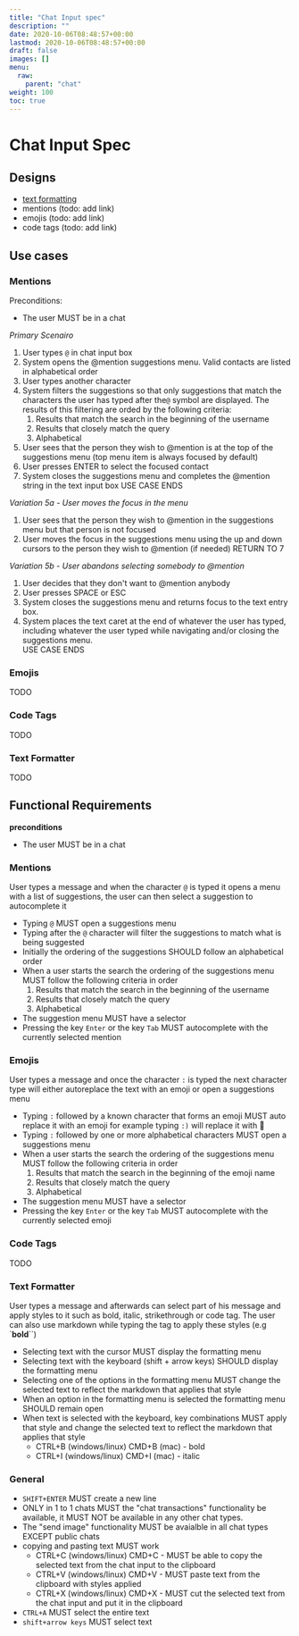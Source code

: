 ```yaml
---
title: "Chat Input spec"
description: ""
date: 2020-10-06T08:48:57+00:00
lastmod: 2020-10-06T08:48:57+00:00
draft: false
images: []
menu:
  raw:
    parent: "chat"
weight: 100
toc: true
---
```


# Chat Input Spec

## Designs

* [text formatting](https://www.figma.com/file/Mr3rqxxgKJ2zMQ06UAKiWL/%F0%9F%92%AC-Chat%E2%8E%9CDesktop?node-id=4144%3A41923)
* mentions (todo: add link)
* emojis (todo: add link)
* code tags (todo: add link)

## Use cases

### Mentions

Preconditions: 
- The user MUST be in a chat

*Primary Scenairo*
1. User types `@` in chat input box
2. System opens the @mention suggestions menu. Valid contacts are listed in alphabetical order
3. User types another character
4. System filters the suggestions so that only suggestions that match the characters the user has typed after the`@` symbol are displayed.  The results of this filtering are orded by the following criteria:
    1) Results that match the search in the beginning of the username
    2) Results that closely match the query
    3) Alphabetical
5. User sees that the person they wish to @mention is at the top of the suggestions menu (top menu item is always focused by default)
6. User presses ENTER to select the focused contact
7. System closes the suggestions menu and completes the @mention string in the text input box
USE CASE ENDS

*Variation 5a - User moves the focus in the menu*
1. User sees that the person they wish to @mention in the suggestions menu but that person is not focused 
2. User moves the focus in the suggestions menu using the up and down cursors to the person they wish to @mention (if needed)
RETURN TO 7

*Variation 5b - User abandons selecting somebody to @mention*
1. User decides that they don't want to @mention anybody 
2. User presses SPACE or ESC
3. System closes the suggestions menu and returns focus to the text entry box.
4. System places the text caret at the end of whatever the user has typed, including whatever the user typed while navigating and/or closing the suggestions menu.   
USE CASE ENDS

### Emojis

TODO

### Code Tags

TODO

### Text Formatter

TODO

## Functional Requirements

**preconditions**

- The user MUST be in a chat

### Mentions

User types a message and when the character `@` is typed it opens a menu with a list of suggestions, the user can then select a suggestion to autocomplete it

- Typing `@` MUST open a suggestions menu
- Typing after the `@` character will filter the suggestions to match what is being suggested
- Initially the ordering of the suggestions SHOULD follow an alphabetical order
- When a user starts the search the ordering of the suggestions menu MUST follow the following criteria in order
    1. Results that match the search in the beginning of the username
    2. Results that closely match the query
    3. Alphabetical
- The suggestion menu MUST have a selector
- Pressing the key `Enter` or the key `Tab` MUST autocomplete with the currently selected mention

### Emojis

User types a message and once the character `:` is typed the next character type will either autoreplace the text with an emoji or open a suggestions menu

- Typing `:` followed by a known character that forms an emoji MUST auto replace it with an emoji for example typing `:)` will replace it with 🙂
- Typing `:` followed by one or more alphabetical characters MUST open a suggestions menu
- When a user starts the search the ordering of the suggestions menu MUST follow the following criteria in order
    1. Results that match the search in the beginning of the emoji name
    2. Results that closely match the query
    3. Alphabetical
- The suggestion menu MUST have a selector
- Pressing the key `Enter` or the key `Tab` MUST autocomplete with the currently selected emoji

### Code Tags

TODO

### Text Formatter

User types a message and afterwards can select part of his message and apply styles to it such as bold, italic, strikethrough or code tag. The user can also use markdown while typing the tag to apply these styles (e.g `**bold**``)

- Selecting text with the cursor MUST display the formatting menu
- Selecting text with the keyboard (shift + arrow keys) SHOULD display the formatting menu
- Selecting one of the options in the formatting menu MUST change the selected text to reflect the markdown that applies that style
- When an option in the formatting menu is selected the formatting menu SHOULD remain open
- When text is selected with the keyboard, key combinations MUST apply that style and change the selected text to reflect the markdown that applies that style
    - CTRL+B (windows/linux) CMD+B (mac) - bold
    - CTRL+I (windows/linux) CMD+I (mac) - italic

### General

- `SHIFT+ENTER` MUST create a new line
- ONLY in 1 to 1 chats MUST the "chat transactions" functionality be available, it MUST NOT be available in any other chat types.
- The "send image" functionality MUST be avaialble in all chat types EXCEPT public chats
- copying and pasting text MUST work
    - CTRL+C (windows/linux) CMD+C - MUST be able to copy the selected text from the chat input to the clipboard
    - CTRL+V (windows/linux) CMD+V - MUST paste text from the clipboard with styles applied
    - CTRL+X (windows/linux) CMD+X - MUST cut the selected text from the chat input and put it in the clipboard
- `CTRL+A` MUST select the entire text
- `shift+arrow keys` MUST select text[](https://)
